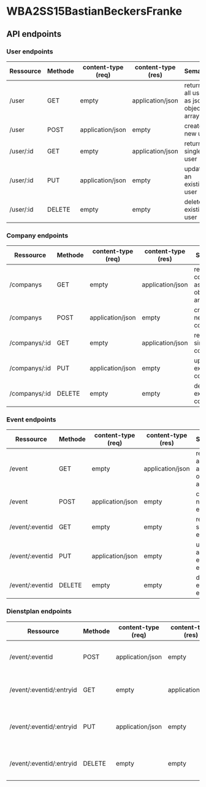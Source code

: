 # WBA2SS15BastianBeckersFranke

## API endpoints

### User endpoints
Ressource | Methode | content-type (req) | content-type (res) | Semantik
--- | --- | --- | --- | ---
/user | GET | empty | application/json | returns all user as json object-array
/user | POST | application/json | empty | create new user
/user/:id | GET | empty | application/json | returns single user
/user/:id | PUT | application/json | empty | update an existing user
/user/:id | DELETE | empty | empty | delete an existing user

### Company endpoints
Ressource | Methode | content-type (req) | content-type (res) | Semantik
--- | --- | --- | --- | ---
/companys | GET | empty | application/json | returns all companies as json object-array
/companys | POST | application/json | empty | create new company
/companys/:id | GET | empty | application/json | returns single company
/companys/:id | PUT | application/json | empty | update an existing company
/companys/:id | DELETE | empty | empty | delete an existing company

### Event endpoints
Ressource | Methode | content-type (req) | content-type (res) | Semantik
--- | --- | --- | --- | ---
/event | GET | empty | application/json | returns all events as json object-array
/event | POST | application/json | empty | create new event
/event/:eventid | GET | empty | empty | returns single event
/event/:eventid | PUT | application/json | empty | update an existing event
/event/:eventid | DELETE | empty | empty | delete an existing event

### Dienstplan endpoints
Ressource | Methode | content-type (req) | content-type (res) | Semantik
--- | --- | --- | --- | ---
/event/:eventid | POST | application/json | empty | create new event entry
/event/:eventid/:entryid | GET | empty | application/json | returns single event entry
/event/:eventid/:entryid | PUT | application/json | empty | update an existing event entry
/event/:eventid/:entryid | DELETE | empty | empty | delete an existing event entry
